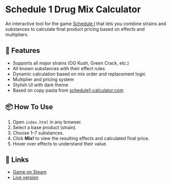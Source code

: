 # Schedule 1 Drug Mix Calculator

An interactive tool for the game [Schedule I](https://store.steampowered.com/app/3164500/Schedule_I/) that lets you combine strains and substances to calculate final product pricing based on effects and multipliers.

## 🌿 Features

- Supports all major strains (OG Kush, Green Crack, etc.)
- All known substances with their effect rules
- Dynamic calculation based on mix order and replacement logic
- Multiplier and pricing system
- Stylish UI with dark theme
- Based on copy pasta from [schedule1-calculator.com](https://schedule1-calculator.com)

## 📦 How To Use

1. Open `index.html` in any browser.
2. Select a base product (strain).
3. Choose 1–7 substances.
4. Click **Mix!** to view the resulting effects and calculated final price.
5. Hover over effects to understand their value.

## 🔗 Links

- [Game on Steam](https://store.steampowered.com/app/3164500/Schedule_I/)
- [Live version](https://leooehh.github.io/schedule1-drug-mix-calculator/)
